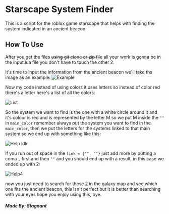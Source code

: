 # Starscape System Finder
This is a script for the roblox game starscape that helps with finding the system indicated in an ancient beacon.

## How To Use
After you get the files ~~using git clone or zip file~~ all your work is gonna be in the input.lua file you don't have to touch the other 2.

It's time to input the information from the ancient beacon we'll take ths image as an example:
![Example](https://user-images.githubusercontent.com/82290573/140803842-1cfc2650-bd0b-4cb3-add7-66df36c0117f.png)

Now my code instead of using colors it uses letters so instead of color red there's a letter here's a list of all the colors:

![List](https://user-images.githubusercontent.com/82290573/140804199-e0a75d47-7b0d-42de-b358-f9e32c67ba5a.png)

So the system we want to find is the one with a white circle around it and it's colour is red and is represented by the letter M so we put M inside the `""` in `main_color` remember always put the system you want to find in the `main_color`, then we put the letters for the systems linked to that main system so we end up with something like this:

![Help idk](https://user-images.githubusercontent.com/82290573/140805411-9744df1a-a0e6-495d-a1f2-4c5145295d4e.png)

if you run out of space in the `link = {"", ""}` just add more by putting a coma `,` first and then `""` and you should end up with a result, in this case we ended up with 2:

![Help4](https://user-images.githubusercontent.com/82290573/140806239-f453d8c0-1a16-406f-a245-c4043625b27b.png)

now you just need to search for these 2 in the galaxy map and see which one fits the ancient beacon, this isn't perfect but it is better than searching with your eyes hope you enjoy using this, bye.

##### Made By: Stagnant
